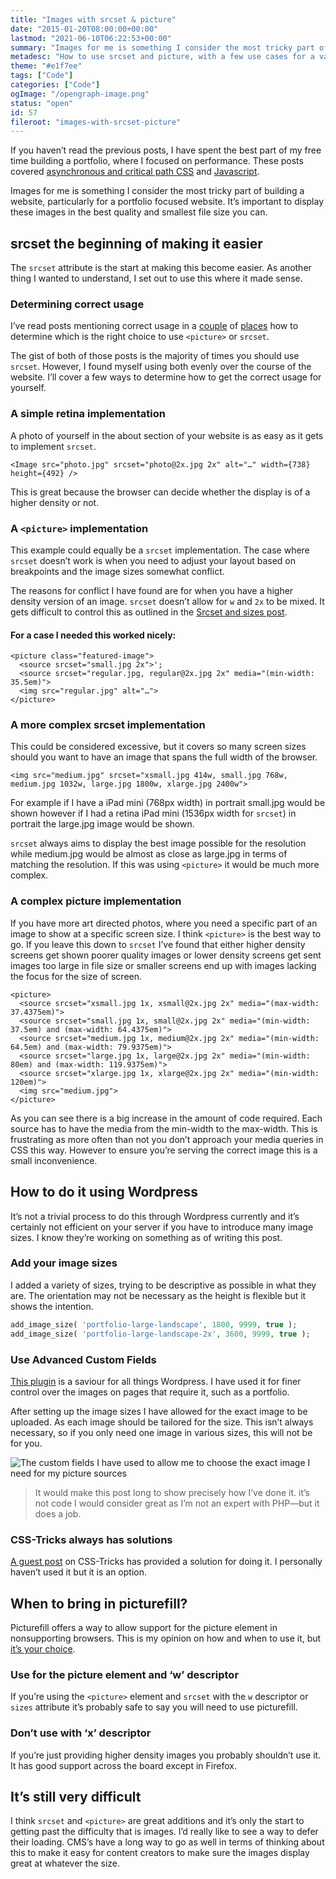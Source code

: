 ```yaml
---
title: "Images with srcset & picture"
date: "2015-01-20T08:00:00+00:00"
lastmod: "2021-06-10T06:22:53+00:00"
summary: "Images for me is something I consider the most tricky part of building a website, particularly for a portfolio focused website. It’s important to display these images in the best quality and smallest file size you can."
metadesc: "How to use srcset and picture, with a few use cases for a variety of screen sizes and display densities, 2x and beyond."
theme: "#e1f7ee"
tags: ["Code"]
categories: ["Code"]
ogImage: "/opengraph-image.png"
status: "open"
id: 57
fileroot: "images-with-srcset-picture"
---
```


If you haven’t read the previous posts, I have spent the best part of my free time building a portfolio, where I focused on performance. These posts covered [asynchronous and critical path CSS](http://iamsteve.me/blog/entry/critical-asynchronous-css) and [Javascript](http://iamsteve.me/blog/entry/javascript-without-jquery).

Images for me is something I consider the most tricky part of building a website, particularly for a portfolio focused website. It’s important to display these images in the best quality and smallest file size you can.

## srcset the beginning of making it easier
The `srcset` attribute is the start at making this become easier. As another thing I wanted to understand, I set out to use this where it made sense.

### Determining correct usage
I’ve read posts mentioning correct usage in a [couple](http://ericportis.com/posts/2014/srcset-sizes/) of [places](http://css-tricks.com/responsive-images-youre-just-changing-resolutions-use-srcset/) how to determine which is the right choice to use `<picture>` or `srcset`.

The gist of both of those posts is the majority of times you should use `srcset`. However, I found myself using both evenly over the course of the website. I’ll cover a few ways to determine how to get the correct usage for yourself.

### A simple retina implementation
A photo of yourself in the about section of your website is as easy as it gets to implement `srcset`.

```markup
<Image src="photo.jpg" srcset="photo@2x.jpg 2x" alt="…" width={738} height={492} />
```

This is great because the browser can decide whether the display is of a higher density or not.

### A `<picture>` implementation
This example could equally be a `srcset` implementation. The case where `srcset` doesn’t work is when you need to adjust your layout based on breakpoints and the image sizes somewhat conflict.

The reasons for conflict I have found are for when you have a higher density version of an image. `srcset` doesn’t allow for `w` and `2x` to be mixed. It gets difficult to control this as outlined in the [Srcset and sizes post](http://ericportis.com/posts/2014/srcset-sizes/#study-up).

#### For a case I needed this worked nicely:

```markup
<picture class="featured-image">
  <source srcset="small.jpg 2x">';
  <source srcset="regular.jpg, regular@2x.jpg 2x" media="(min-width: 35.5em)">
  <img src="regular.jpg" alt="…">
</picture>
```

### A more complex srcset implementation
This could be considered excessive, but it covers so many screen sizes should you want to have an image that spans the full width of the browser.

```markup
<img src="medium.jpg" srcset="xsmall.jpg 414w, small.jpg 768w, medium.jpg 1032w, large.jpg 1800w, xlarge.jpg 2400w">
```

For example if I have a iPad mini (768px width) in portrait small.jpg would be shown however if I had a retina iPad mini (1536px width for `srcset`) in portrait the large.jpg image would be shown.

`srcset` always aims to display the best image possible for the resolution while medium.jpg would be almost as close as large.jpg in terms of matching the resolution. If this was using `<picture>` it would be much more complex.

### A complex picture implementation
If you have more art directed photos, where you need a specific part of an image to show at a specific screen size. I think `<picture>` is the best way to go. If you leave this down to `srcset` I’ve found that either higher density screens get shown poorer quality images or lower density screens get sent images too large in file size or smaller screens end up with images lacking the focus for the size of screen.

```markup
<picture>
  <source srcset="xsmall.jpg 1x, xsmall@2x.jpg 2x" media="(max-width: 37.4375em)">
  <source srcset="small.jpg 1x, small@2x.jpg 2x" media="(min-width: 37.5em) and (max-width: 64.4375em)">
  <source srcset="medium.jpg 1x, medium@2x.jpg 2x" media="(min-width: 64.5em) and (max-width: 79.9375em)">
  <source srcset="large.jpg 1x, large@2x.jpg 2x" media="(min-width: 80em) and (max-width: 119.9375em)">
  <source srcset="xlarge.jpg 1x, xlarge@2x.jpg 2x" media="(min-width: 120em)">
  <img src="medium.jpg">
</picture>
```

As you can see there is a big increase in the amount of code required. Each source has to have the media from the min-width to the max-width. This is frustrating as more often than not you don’t approach your media queries in CSS this way. However to ensure you’re serving the correct image this is a small inconvenience.

## How to do it using Wordpress
It’s not a trivial process to do this through Wordpress currently and it’s certainly not efficient on your server if you have to introduce many image sizes. I know they’re working on something as of writing this post.

### Add your image sizes
I added a variety of sizes, trying to be descriptive as possible in what they are. The orientation may not be necessary as the height is flexible but it shows the intention.

```php
add_image_size( 'portfolio-large-landscape', 1800, 9999, true );
add_image_size( 'portfolio-large-landscape-2x', 3600, 9999, true );
```

### Use Advanced Custom Fields
[This plugin](http://advancedcustomfields.com) is a saviour for all things Wordpress. I have used it for finer control over the images on pages that require it, such as a portfolio.

After setting up the image sizes I have allowed for the exact image to be uploaded. As each image should be tailored for the size. This isn’t always necessary, so if you only need one image in various sizes, this will not be for you.

<div className="article-image flex center">
  <Image src="/images/blog/Screenshot_2014-12-31_11.55.17.png" alt="The custom fields I have used to allow me to choose the exact image I need for my picture sources" width={887} height={466} />
</div>

> It would make this post long to show precisely how I’ve done it. it’s not code I would consider great as I’m not an expert with PHP—but it does a job.

### CSS-Tricks always has solutions
[A guest post](http://css-tricks.com/hassle-free-responsive-images-for-wordpress/) on CSS-Tricks has provided a solution for doing it. I personally haven’t used it but it is an option.

## When to bring in picturefill?
Picturefill offers a way to allow support for the picture element in nonsupporting browsers. This is my opinion on how and when to use it, but [it’s your choice](http://caniuse.com/#search=srcset).

### Use for the picture element and ‘w’ descriptor
If you’re using the `<picture>` element and `srcset` with the `w` descriptor or `sizes` attribute it’s probably safe to say you will need to use picturefill.

### Don’t use with ‘x’ descriptor
If you’re just providing higher density images you probably shouldn’t use it. It has good support across the board except in Firefox.

## It’s still very difficult
I think `srcset` and `<picture>` are great additions and it’s only the start to getting past the difficulty that is images. I’d really like to see a way to defer their loading. CMS’s have a long way to go as well in terms of thinking about this to make it easy for content creators to make sure the images display great at whatever the size.
